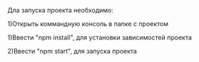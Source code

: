Дла запуска проекта необходимо:

1)Открыть коммандную консоль в папке с проектом

1)Ввести "npm install", для установки зависимостей проекта

2)Ввести "npm start", для запуска проекта
